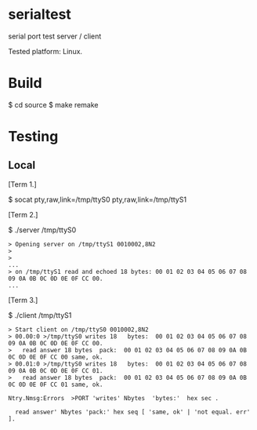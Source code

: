 # serialtest
serial port test server / client

Tested platform:  Linux.

# Build

   $ cd source
   $ make remake

# Testing

## Local

[Term 1.]

$ socat pty,raw,link=/tmp/ttyS0 pty,raw,link=/tmp/ttyS1


[Term 2.]

$ ./server /tmp/ttyS0

```
> Opening server on /tmp/ttyS1 0010002,8N2
>       
>
...
> on /tmp/ttyS1 read and echoed 18 bytes: 00 01 02 03 04 05 06 07 08 09 0A 0B 0C 0D 0E 0F CC 00.
...
```

[Term 3.]

$ ./client /tmp/ttyS1



```
> Start client on /tmp/ttyS0 0010002,8N2
> 00.00:0 >/tmp/ttyS0 writes 18   bytes:  00 01 02 03 04 05 06 07 08 09 0A 0B 0C 0D 0E 0F CC 00.
>	read answer 18 bytes  pack:  00 01 02 03 04 05 06 07 08 09 0A 0B 0C 0D 0E 0F CC 00 same, ok.
> 00.01:0 >/tmp/ttyS0 writes 18   bytes:  00 01 02 03 04 05 06 07 08 09 0A 0B 0C 0D 0E 0F CC 01.
>	read answer 18 bytes  pack:  00 01 02 03 04 05 06 07 08 09 0A 0B 0C 0D 0E 0F CC 01 same, ok.
```

    Ntry.Nmsg:Errors  >PORT 'writes' Nbytes  'bytes:'  hex sec .

      read answer' Nbytes 'pack:' hex seq [ 'same, ok' | 'not equal. err' ].
